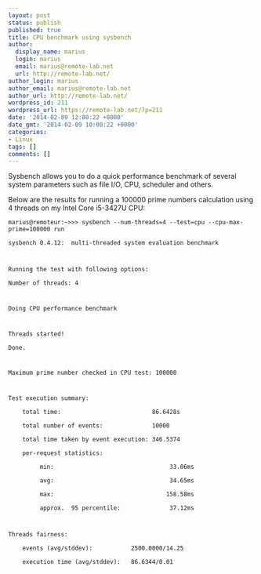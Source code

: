 ```yaml
---
layout: post
status: publish
published: true
title: CPU benchmark using sysbench
author:
  display_name: marius
  login: marius
  email: marius@remote-lab.net
  url: http://remote-lab.net/
author_login: marius
author_email: marius@remote-lab.net
author_url: http://remote-lab.net/
wordpress_id: 211
wordpress_url: https://remote-lab.net/?p=211
date: '2014-02-09 12:00:22 +0000'
date_gmt: '2014-02-09 10:00:22 +0000'
categories:
- Linux
tags: []
comments: []
---
```

<p>Sysbench allows you to do a quick performance benchmark of several system parameters such as file I/O, CPU, scheduler and others.</p>
<p>Below are the results for running a 100000 prime numbers calculation using 4 threads on my Intel Core i5-3427U CPU:</p>
<p><code lang="c[notools]">marius@remoteur:~>>> sysbench --num-threads=4 --test=cpu --cpu-max-prime=100000 run<br />
sysbench 0.4.12:  multi-threaded system evaluation benchmark</p>
<p>Running the test with following options:<br />
Number of threads: 4</p>
<p>Doing CPU performance benchmark</p>
<p>Threads started!<br />
Done.</p>
<p>Maximum prime number checked in CPU test: 100000</p>
<p>Test execution summary:<br />
    total time:                          86.6428s<br />
    total number of events:              10000<br />
    total time taken by event execution: 346.5374<br />
    per-request statistics:<br />
         min:                                 33.06ms<br />
         avg:                                 34.65ms<br />
         max:                                158.58ms<br />
         approx.  95 percentile:              37.12ms</p>
<p>Threads fairness:<br />
    events (avg/stddev):           2500.0000/14.25<br />
    execution time (avg/stddev):   86.6344/0.01</code></p>
